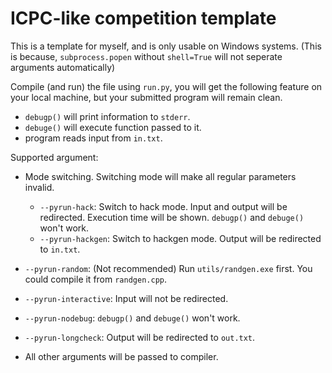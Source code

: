 # ICPC-like competition template

This is a template for myself, and is only usable on Windows systems. (This is because, `subprocess.popen` without `shell=True` will not seperate arguments automatically)

Compile (and run) the file using `run.py`, you will get the following feature on your local machine, but your submitted program will remain clean.

- `debugp()` will print information to `stderr`.
- `debuge()` will execute function passed to it.
- program reads input from `in.txt`.

Supported argument:

- Mode switching. Switching mode will make all regular parameters invalid.
  - `--pyrun-hack`: Switch to hack mode. Input and output will be redirected. Execution time will be shown. `debugp()` and `debuge()` won't work. 
  - `--pyrun-hackgen`: Switch to hackgen mode. Output will be redirected to `in.txt`.

- `--pyrun-random`: (Not recommended) Run `utils/randgen.exe` first. You could compile it from `randgen.cpp`.

- `--pyrun-interactive`: Input will not be redirected.

- `--pyrun-nodebug`: `debugp()` and `debuge()` won't work. 

- `--pyrun-longcheck`: Output will be redirected to `out.txt`.

- All other arguments will be passed to compiler.